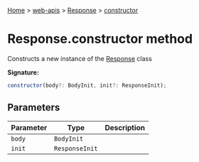 [Home](./index) &gt; [web-apis](web-apis.md) &gt; [Response](web-apis.response.md) &gt; [constructor](web-apis.response.constructor.md)

# Response.constructor method

Constructs a new instance of the [Response](web-apis.response.md) class

**Signature:**
```javascript
constructor(body?: BodyInit, init?: ResponseInit);
```

## Parameters

|  Parameter | Type | Description |
|  --- | --- | --- |
|  `body` | `BodyInit` |  |
|  `init` | `ResponseInit` |  |

